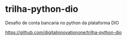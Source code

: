 # trilha-python-dio

Desafio de conta bancaria no python da plataforma DIO

https://github.com/digitalinnovationone/trilha-python-dio